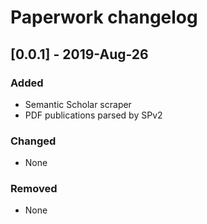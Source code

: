 # Paperwork changelog

## [0.0.1] - 2019-Aug-26

### Added

- Semantic Scholar scraper
- PDF publications parsed by SPv2

### Changed

- None

### Removed

- None

